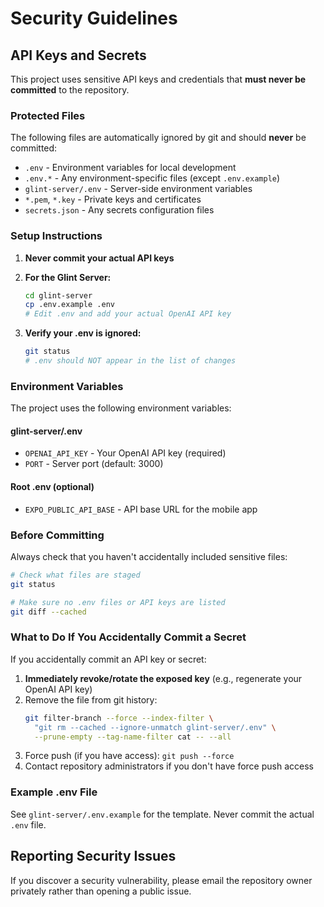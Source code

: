 # Security Guidelines

## API Keys and Secrets

This project uses sensitive API keys and credentials that **must never be committed** to the repository.

### Protected Files

The following files are automatically ignored by git and should **never** be committed:

- `.env` - Environment variables for local development
- `.env.*` - Any environment-specific files (except `.env.example`)
- `glint-server/.env` - Server-side environment variables
- `*.pem`, `*.key` - Private keys and certificates
- `secrets.json` - Any secrets configuration files

### Setup Instructions

1. **Never commit your actual API keys**
   
2. **For the Glint Server:**
   ```bash
   cd glint-server
   cp .env.example .env
   # Edit .env and add your actual OpenAI API key
   ```

3. **Verify your .env is ignored:**
   ```bash
   git status
   # .env should NOT appear in the list of changes
   ```

### Environment Variables

The project uses the following environment variables:

#### glint-server/.env
- `OPENAI_API_KEY` - Your OpenAI API key (required)
- `PORT` - Server port (default: 3000)

#### Root .env (optional)
- `EXPO_PUBLIC_API_BASE` - API base URL for the mobile app

### Before Committing

Always check that you haven't accidentally included sensitive files:

```bash
# Check what files are staged
git status

# Make sure no .env files or API keys are listed
git diff --cached
```

### What to Do If You Accidentally Commit a Secret

If you accidentally commit an API key or secret:

1. **Immediately revoke/rotate the exposed key** (e.g., regenerate your OpenAI API key)
2. Remove the file from git history:
   ```bash
   git filter-branch --force --index-filter \
     "git rm --cached --ignore-unmatch glint-server/.env" \
     --prune-empty --tag-name-filter cat -- --all
   ```
3. Force push (if you have access): `git push --force`
4. Contact repository administrators if you don't have force push access

### Example .env File

See `glint-server/.env.example` for the template. Never commit the actual `.env` file.

## Reporting Security Issues

If you discover a security vulnerability, please email the repository owner privately rather than opening a public issue.
